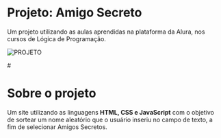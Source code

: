 

<h1> Projeto: Amigo Secreto </h1>
Um projeto utilizando as aulas aprendidas na plataforma da Alura, nos cursos de Lógica de Programação.

![PROJETO](https://github.com/user-attachments/assets/481c49c8-be88-469f-b842-6a422b4837a8)

#<h1> Sobre o projeto </h1>
Um site utilizando as linguagens **HTML, CSS e JavaScript** com o objetivo de sortear um nome aleatório que o usuário inseriu no campo de texto, a fim de selecionar Amigos Secretos.
